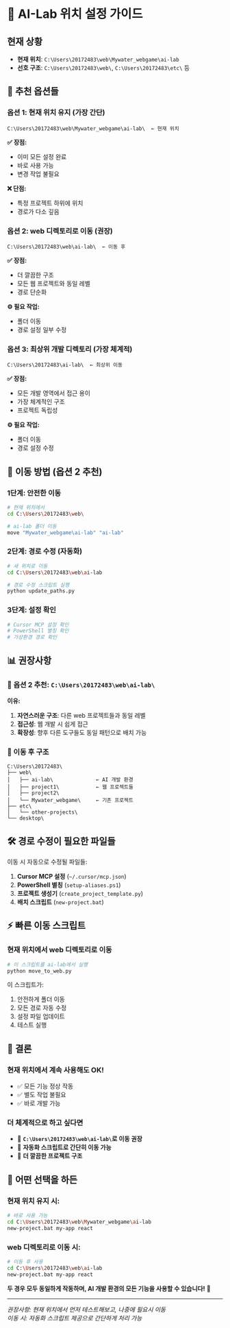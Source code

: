 # 📁 AI-Lab 위치 설정 가이드

## 현재 상황
- **현재 위치**: `C:\Users\20172483\web\Mywater_webgame\ai-lab`
- **선호 구조**: `C:\Users\20172483\web\`, `C:\Users\20172483\etc\` 등

## 🎯 추천 옵션들

### 옵션 1: 현재 위치 유지 (가장 간단)
```
C:\Users\20172483\web\Mywater_webgame\ai-lab\  ← 현재 위치
```

**✅ 장점:**
- 이미 모든 설정 완료
- 바로 사용 가능
- 변경 작업 불필요

**❌ 단점:**
- 특정 프로젝트 하위에 위치
- 경로가 다소 깊음

### 옵션 2: web 디렉토리로 이동 (권장)
```
C:\Users\20172483\web\ai-lab\  ← 이동 후
```

**✅ 장점:**
- 더 깔끔한 구조
- 모든 웹 프로젝트와 동일 레벨
- 경로 단순화

**⚙️ 필요 작업:**
- 폴더 이동
- 경로 설정 일부 수정

### 옵션 3: 최상위 개발 디렉토리 (가장 체계적)
```
C:\Users\20172483\ai-lab\  ← 최상위 이동
```

**✅ 장점:**
- 모든 개발 영역에서 접근 용이
- 가장 체계적인 구조
- 프로젝트 독립성

**⚙️ 필요 작업:**
- 폴더 이동
- 경로 설정 수정

## 🔧 이동 방법 (옵션 2 추천)

### 1단계: 안전한 이동
```bash
# 현재 위치에서
cd C:\Users\20172483\web\

# ai-lab 폴더 이동
move "Mywater_webgame\ai-lab" "ai-lab"
```

### 2단계: 경로 수정 (자동화)
```bash
# 새 위치로 이동
cd C:\Users\20172483\web\ai-lab

# 경로 수정 스크립트 실행
python update_paths.py
```

### 3단계: 설정 확인
```bash
# Cursor MCP 설정 확인
# PowerShell 별칭 확인
# 가상환경 경로 확인
```

## 📊 권장사항

### 🥇 **옵션 2 추천: `C:\Users\20172483\web\ai-lab\`**

**이유:**
1. **자연스러운 구조**: 다른 web 프로젝트들과 동일 레벨
2. **접근성**: 웹 개발 시 쉽게 접근
3. **확장성**: 향후 다른 도구들도 동일 패턴으로 배치 가능

### 📁 이동 후 구조
```
C:\Users\20172483\
├── web\
│   ├── ai-lab\              ← AI 개발 환경
│   ├── project1\            ← 웹 프로젝트들
│   ├── project2\
│   └── Mywater_webgame\     ← 기존 프로젝트
├── etc\
│   └── other-projects\
└── desktop\
```

## 🛠️ 경로 수정이 필요한 파일들

이동 시 자동으로 수정될 파일들:
1. **Cursor MCP 설정** (`~/.cursor/mcp.json`)
2. **PowerShell 별칭** (`setup-aliases.ps1`)
3. **프로젝트 생성기** (`create_project_template.py`)
4. **배치 스크립트** (`new-project.bat`)

## ⚡ 빠른 이동 스크립트

### 현재 위치에서 web 디렉토리로 이동
```bash
# 이 스크립트를 ai-lab에서 실행
python move_to_web.py
```

이 스크립트가:
1. 안전하게 폴더 이동
2. 모든 경로 자동 수정
3. 설정 파일 업데이트
4. 테스트 실행

## 🎯 결론

### 현재 위치에서 계속 사용해도 OK!
- ✅ 모든 기능 정상 작동
- ✅ 별도 작업 불필요
- ✅ 바로 개발 가능

### 더 체계적으로 하고 싶다면
- 🥇 **`C:\Users\20172483\web\ai-lab\`로 이동 권장**
- 🔧 **자동화 스크립트로 간단히 이동 가능**
- 📁 **더 깔끔한 프로젝트 구조**

## 🚀 어떤 선택을 하든

### 현재 위치 유지 시:
```bash
# 바로 사용 가능
cd C:\Users\20172483\web\Mywater_webgame\ai-lab
new-project.bat my-app react
```

### web 디렉토리로 이동 시:
```bash
# 이동 후 사용
cd C:\Users\20172483\web\ai-lab
new-project.bat my-app react
```

**두 경우 모두 동일하게 작동하며, AI 개발 환경의 모든 기능을 사용할 수 있습니다!** 🎉

---

*권장사항: 현재 위치에서 먼저 테스트해보고, 나중에 필요시 이동*  
*이동 시: 자동화 스크립트 제공으로 간단하게 처리 가능* 